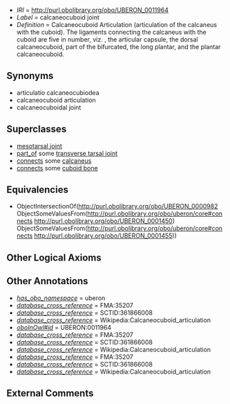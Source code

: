  * *IRI* = http://purl.obolibrary.org/obo/UBERON_0011964
 * *Label* = calcaneocuboid joint
 * *Definition* = Calcaneocuboid Articulation (articulation of the calcaneus with the cuboid). The ligaments connecting the calcaneus with the cuboid are five in number, viz. , the articular capsule, the dorsal calcaneocuboid, part of the bifurcated, the long plantar, and the plantar calcaneocuboid.

## Synonyms

 * articulatio calcaneocubiodea
 * calcaneocuboid articulation
 * calcaneocuboidal joint

## Superclasses

 * [mesotarsal joint](../../UBERON/69/UBERON_0011969.md)
 * [part_of](../../BFO/50/BFO_0000050.md) some [transverse tarsal joint](../../UBERON/62/UBERON_0011962.md)
 * [connects](../../ts/core#connects.md) some [calcaneus](../../UBERON/50/UBERON_0001450.md)
 * [connects](../../ts/core#connects.md) some [cuboid bone](../../UBERON/55/UBERON_0001455.md)

## Equivalencies

 * ObjectIntersectionOf(<http://purl.obolibrary.org/obo/UBERON_0000982> ObjectSomeValuesFrom(<http://purl.obolibrary.org/obo/uberon/core#connects> <http://purl.obolibrary.org/obo/UBERON_0001450>) ObjectSomeValuesFrom(<http://purl.obolibrary.org/obo/uberon/core#connects> <http://purl.obolibrary.org/obo/UBERON_0001455>))

## Other Logical Axioms


## Other Annotations

 * *[has_obo_namespace](../../ce/oboInOwl#hasOBONamespace.md)* = uberon
 * *[database_cross_reference](../../ef/oboInOwl#hasDbXref.md)* = FMA:35207
 * *[database_cross_reference](../../ef/oboInOwl#hasDbXref.md)* = SCTID:361866008
 * *[database_cross_reference](../../ef/oboInOwl#hasDbXref.md)* = Wikipedia:Calcaneocuboid_articulation
 * *[oboInOwl#id](../../id/oboInOwl#id.md)* = UBERON:0011964
 * *[database_cross_reference](../../ef/oboInOwl#hasDbXref.md)* = FMA:35207
 * *[database_cross_reference](../../ef/oboInOwl#hasDbXref.md)* = SCTID:361866008
 * *[database_cross_reference](../../ef/oboInOwl#hasDbXref.md)* = Wikipedia:Calcaneocuboid_articulation
 * *[database_cross_reference](../../ef/oboInOwl#hasDbXref.md)* = FMA:35207
 * *[database_cross_reference](../../ef/oboInOwl#hasDbXref.md)* = SCTID:361866008
 * *[database_cross_reference](../../ef/oboInOwl#hasDbXref.md)* = Wikipedia:Calcaneocuboid_articulation

## External Comments

